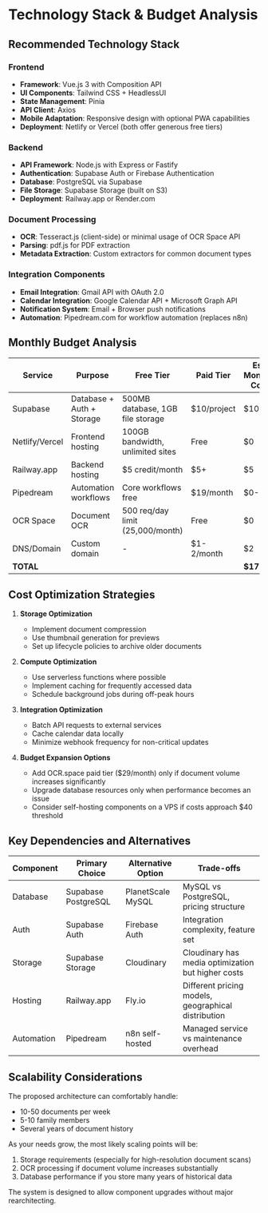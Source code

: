 # Technology Stack & Budget Analysis

## Recommended Technology Stack

### Frontend
- **Framework**: Vue.js 3 with Composition API
- **UI Components**: Tailwind CSS + HeadlessUI
- **State Management**: Pinia
- **API Client**: Axios
- **Mobile Adaptation**: Responsive design with optional PWA capabilities
- **Deployment**: Netlify or Vercel (both offer generous free tiers)

### Backend
- **API Framework**: Node.js with Express or Fastify
- **Authentication**: Supabase Auth or Firebase Authentication
- **Database**: PostgreSQL via Supabase
- **File Storage**: Supabase Storage (built on S3)
- **Deployment**: Railway.app or Render.com

### Document Processing
- **OCR**: Tesseract.js (client-side) or minimal usage of OCR Space API
- **Parsing**: pdf.js for PDF extraction
- **Metadata Extraction**: Custom extractors for common document types

### Integration Components
- **Email Integration**: Gmail API with OAuth 2.0
- **Calendar Integration**: Google Calendar API + Microsoft Graph API
- **Notification System**: Email + Browser push notifications
- **Automation**: Pipedream.com for workflow automation (replaces n8n)

## Monthly Budget Analysis

| Service | Purpose | Free Tier | Paid Tier | Est. Monthly Cost |
|---------|---------|-----------|-----------|-------------------|
| Supabase | Database + Auth + Storage | 500MB database, 1GB file storage | $10/project | $10 |
| Netlify/Vercel | Frontend hosting | 100GB bandwidth, unlimited sites | Free | $0 |
| Railway.app | Backend hosting | $5 credit/month | $5+ | $5 |
| Pipedream | Automation workflows | Core workflows free | $19/month | $0-19 |
| OCR Space | Document OCR | 500 req/day limit (25,000/month) | Free | $0 |
| DNS/Domain | Custom domain | - | $1-2/month | $2 |
| **TOTAL** | | | | **$17-36** |

## Cost Optimization Strategies

1. **Storage Optimization**
   - Implement document compression
   - Use thumbnail generation for previews
   - Set up lifecycle policies to archive older documents

2. **Compute Optimization**
   - Use serverless functions where possible
   - Implement caching for frequently accessed data
   - Schedule background jobs during off-peak hours

3. **Integration Optimization**
   - Batch API requests to external services
   - Cache calendar data locally
   - Minimize webhook frequency for non-critical updates

4. **Budget Expansion Options**
   - Add OCR.space paid tier ($29/month) only if document volume increases significantly
   - Upgrade database resources only when performance becomes an issue
   - Consider self-hosting components on a VPS if costs approach $40 threshold

## Key Dependencies and Alternatives

| Component | Primary Choice | Alternative Option | Trade-offs |
|-----------|---------------|-------------------|-----------|
| Database | Supabase PostgreSQL | PlanetScale MySQL | MySQL vs PostgreSQL, pricing structure |
| Auth | Supabase Auth | Firebase Auth | Integration complexity, feature set |
| Storage | Supabase Storage | Cloudinary | Cloudinary has media optimization but higher costs |
| Hosting | Railway.app | Fly.io | Different pricing models, geographical distribution |
| Automation | Pipedream | n8n self-hosted | Managed service vs maintenance overhead |

## Scalability Considerations

The proposed architecture can comfortably handle:
- 10-50 documents per week
- 5-10 family members
- Several years of document history

As your needs grow, the most likely scaling points will be:
1. Storage requirements (especially for high-resolution document scans)
2. OCR processing if document volume increases substantially
3. Database performance if you store many years of historical data

The system is designed to allow component upgrades without major rearchitecting.